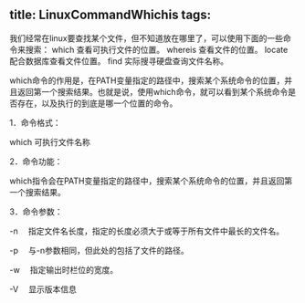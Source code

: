 title: LinuxCommandWhichis
tags:
---

我们经常在linux要查找某个文件，但不知道放在哪里了，可以使用下面的一些命令来搜索： 
       which  查看可执行文件的位置。
       whereis 查看文件的位置。 
       locate   配合数据库查看文件位置。
       find   实际搜寻硬盘查询文件名称。
       
which命令的作用是，在PATH变量指定的路径中，搜索某个系统命令的位置，并且返回第一个搜索结果。也就是说，使用which命令，就可以看到某个系统命令是否存在，以及执行的到底是哪一个位置的命令。 

1．命令格式：

which 可执行文件名称 

2．命令功能：

which指令会在PATH变量指定的路径中，搜索某个系统命令的位置，并且返回第一个搜索结果。

3．命令参数：

-n 　指定文件名长度，指定的长度必须大于或等于所有文件中最长的文件名。

-p 　与-n参数相同，但此处的包括了文件的路径。

-w 　指定输出时栏位的宽度。

-V 　显示版本信息
